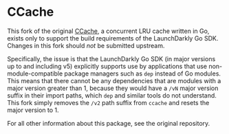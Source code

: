 # CCache

This fork of the original [CCache](https://github.com/karlseguin/ccache), a concurrent LRU cache written in Go, exists only to support the build requirements of the LaunchDarkly Go SDK. Changes in this fork should _not_ be submitted upstream.

Specifically, the issue is that the LaunchDarkly Go SDK (in major versions up to and including v5) explicitly supports use by applications that use non-module-compatible package managers such as `dep` instead of Go modules. This means that there cannot be any dependencies that are modules with a major version greater than 1, because they would have a `/vN` major version suffix in their import paths, which `dep` and similar tools do not understand. This fork simply removes the `/v2` path suffix from `ccache` and resets the major version to 1.

For all other information about this package, see the original repository.

